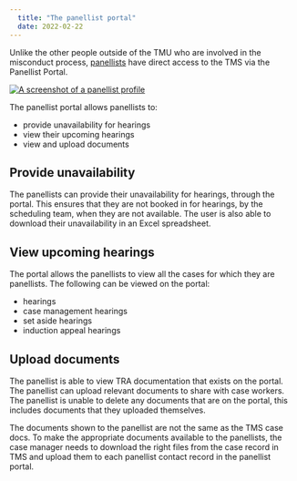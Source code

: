 ```yaml
---
  title: "The panellist portal"
  date: 2022-02-22
---
```


Unlike the other people outside of the TMU who are involved in the misconduct process, [panellists](/teacher-misconduct/users/#panellists) have direct access to the TMS via the Panellist Portal.

[![A screenshot of a panellist profile](panellist-profile.png "A panellist profile")](panellist-profile.png)

The panellist portal allows panellists to:
- provide unavailability for hearings
- view their upcoming hearings
- view and upload documents

## Provide unavailability

The panellists can provide their unavailability for hearings, through the portal. This ensures that they are not booked in for hearings, by the scheduling team, when they are not available. The user is also able to download their unavailability in an Excel spreadsheet.

## View upcoming hearings

The portal allows the panellists to view all the cases for which they are panellists. The following can be viewed on the portal:
- hearings
- case management hearings
- set aside hearings
- induction appeal hearings

## Upload documents

The panellist is able to view TRA documentation that exists on the portal. The panellist can upload relevant documents to share with case workers. The panellist is unable to delete any documents that are on the portal, this includes documents that they uploaded themselves.

The documents shown to the panellist are not the same as the TMS case docs. To make the appropriate documents available to the panellists, the case manager needs to download the right files from the case record in TMS and upload them to each panellist contact record in the panellist portal.